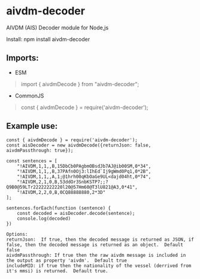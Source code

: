 # aivdm-decoder

AIVDM (AIS) Decoder module for Node,js

Install:
npm install aivdm-decoder


## Imports:

- ESM
> import { aivdmDecode } from "aivdm-decoder";

- CommonJS
> const { aivdmDecode } = require('aivdm-decoder');

## Example use:

    const { aivdmDecode } = require('aivdm-decoder');
    const aisDecoder = new aivdmDecode({returnJson: false, aivdmPassthrough: true});

    const sentences = [
        "!AIVDM,1,1,,B,15DbCb0PAgbmOBsdJb7AJ@ib00SM,0*34",
        "!AIVDM,1,1,,B,37PAfn0Oj3:lIhEd`Ij9gWmd0Pq1,0*2B",
        "!AIVDM,1,1,,A,1;@1hrh00qKbOaGe9UL<dajd04ht,0*74",
        "!AIVDM,2,1,0,B,53ddOr3SnbKSTP7;;?Q9B0@59LTr22222222220l20@57Hm60@T3lU821@A3,0*41",
        "!AIVDM,2,2,0,B,0CQ88888880,2*3D"
    ];

    sentences.forEach(function (sentence) {
        const decoded = aisDecoder.decode(sentence);
        console.log(decoded)
    })

    Options:
    returnJson:  If true, then the decoded message is returned as JSON, if false, then the decoded message is returned as an object.  Default false
    aivdmPassthrough: If true then the raw aivdm message is included in the output as property 'aivdm'.  Default true
    includeMID: if true then the nationality of the vessel (derrived from it's mmsi) is returned.  Default true.
